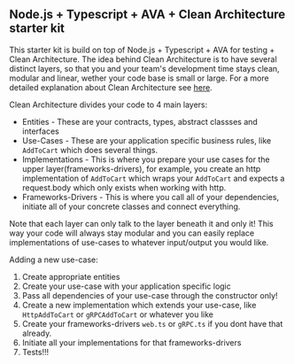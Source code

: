 ## Node.js + Typescript + AVA + Clean Architecture starter kit
This starter kit is build on top of Node.js + Typescript + AVA for testing + Clean Architecture.
The idea behind Clean Architecture is to have several distinct layers, so that you and your team's development time stays clean, modular and linear, wether your code base is small or large. For a more detailed explanation about Clean Architecture see [here](https://yuriktech.com/2019/06/11/Implementing-Clean-Architecture/).

Clean Architecture divides your code to 4 main layers:
  - Entities - These are your contracts, types, abstract classses and interfaces
  - Use-Cases - These are your application specific business rules, like `AddToCart` which does several things.
  - Implementations - This is where you prepare your use cases for the upper layer(frameworks-drivers), for example, you create an http implementation of `AddToCart` which wraps your `AddToCart` and expects a request.body which only exists when working with http.
  - Frameworks-Drivers - This is where you call all of your dependencies, initiate all of your concrete classes and connect everything.

Note that each layer can only talk to the layer beneath it and only it! This way your code will always stay modular and you can easily replace implementations of use-cases to whatever input/output you would like.

Adding a new use-case:
  1. Create appropriate entities
  2. Create your use-case with your application specific logic
  3. Pass all dependencies of your use-case through the constructor only!
  4. Create a new implementation which extends your use-case, like `HttpAddToCart` or `gRPCAddToCart` or whatever you like
  5. Create your frameworks-drivers `web.ts` or `gRPC.ts` if you dont have that already.
  6. Initiate all your implementations for that frameworks-drivers
  7. Tests!!!
